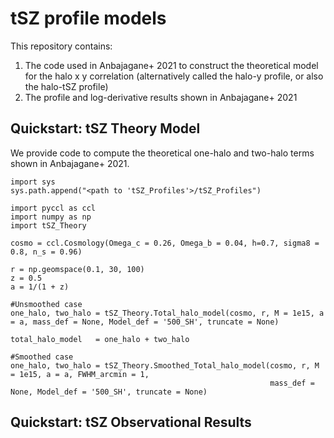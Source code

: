 # tSZ profile models

This repository contains:

1. The code used in Anbajagane+ 2021 to construct the theoretical model for the halo x y correlation (alternatively called the halo-y profile, or also the halo-tSZ profile)
2. The profile and log-derivative results shown in Anbajagane+ 2021


## Quickstart: tSZ Theory Model

We provide code to compute the theoretical one-halo and two-halo terms shown in Anbajagane+ 2021.
```
import sys
sys.path.append("<path to 'tSZ_Profiles'>/tSZ_Profiles")

import pyccl as ccl
import numpy as np
import tSZ_Theory

cosmo = ccl.Cosmology(Omega_c = 0.26, Omega_b = 0.04, h=0.7, sigma8 = 0.8, n_s = 0.96)

r = np.geomspace(0.1, 30, 100)
z = 0.5
a = 1/(1 + z)

#Unsmoothed case
one_halo, two_halo = tSZ_Theory.Total_halo_model(cosmo, r, M = 1e15, a = a, mass_def = None, Model_def = '500_SH', truncate = None)

total_halo_model   = one_halo + two_halo

#Smoothed case
one_halo, two_halo = tSZ_Theory.Smoothed_Total_halo_model(cosmo, r, M = 1e15, a = a, FWHM_arcmin = 1, 
                                                          mass_def = None, Model_def = '500_SH', truncate = None)

```

## Quickstart: tSZ Observational Results
